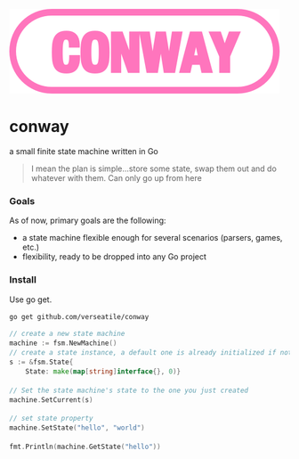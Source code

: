 ![alt text](https://github.com/verseatile/conway/blob/master/conway.png?raw=true "Conway")

# conway
a small finite state machine written in Go

>I mean the plan is simple...store some state, swap them out and do whatever with them. Can only go up from here

### Goals
As of now, primary goals are the following:
* a state machine flexible enough for several scenarios (parsers, games, etc.)
* flexibility, ready to be dropped into any Go project

### Install
Use go get.

```bash
go get github.com/verseatile/conway
```

```go
// create a new state machine
machine := fsm.NewMachine()
// create a state instance, a default one is already initialized if not
s := &fsm.State{
    State: make(map[string]interface{}, 0)}

// Set the state machine's state to the one you just created
machine.SetCurrent(s)

// set state property
machine.SetState("hello", "world")

fmt.Println(machine.GetState("hello"))

```
